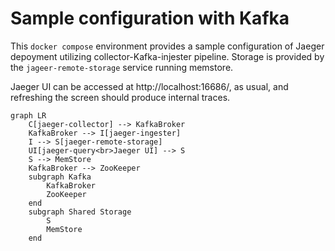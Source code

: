 # Sample configuration with Kafka

This `docker compose` environment provides a sample configuration of Jaeger depoyment utilizing collector-Kafka-injester pipeline. Storage is provided by the `jageer-remote-storage` service running memstore.

Jaeger UI can be accessed at http://localhost:16686/, as usual, and refreshing the screen should produce internal traces.

```mermaid
graph LR
    C[jaeger-collector] --> KafkaBroker
    KafkaBroker --> I[jaeger-ingester]
    I --> S[jaeger-remote-storage]
    UI[jaeger-query<br>Jaeger UI] --> S
    S --> MemStore
    KafkaBroker --> ZooKeeper
    subgraph Kafka
        KafkaBroker
        ZooKeeper
    end
    subgraph Shared Storage
        S
        MemStore
    end
```
